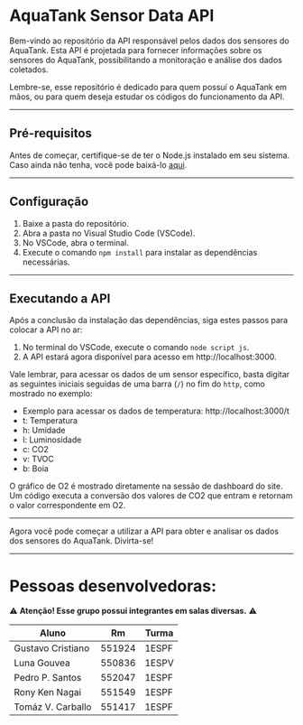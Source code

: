# AquaTank Sensor Data API

Bem-vindo ao repositório da API responsável pelos dados dos sensores do AquaTank. Esta API é projetada para fornecer informações sobre os sensores do AquaTank, possibilitando a monitoração e análise dos dados coletados.

Lembre-se, esse repositório é dedicado para quem possuí o AquaTank em mãos, ou para quem deseja estudar os códigos do funcionamento da API.

---

## Pré-requisitos

Antes de começar, certifique-se de ter o Node.js instalado em seu sistema. Caso ainda não tenha, você pode baixá-lo [aqui](https://nodejs.org/en).

---

## Configuração

1. Baixe a pasta do repositório.
2. Abra a pasta no Visual Studio Code (VSCode).
3. No VSCode, abra o terminal.
4. Execute o comando `npm install` para instalar as dependências necessárias.

---

## Executando a API

Após a conclusão da instalação das dependências, siga estes passos para colocar a API no ar:

1. No terminal do VSCode, execute o comando `node script js`.
2. A API estará agora disponível para acesso em http://localhost:3000.

Vale lembrar, para acessar os dados de um sensor específico, basta digitar as seguintes iniciais seguidas de uma barra (`/`) no fim do `http`, como mostrado no exemplo:
* Exemplo para acessar os dados de temperatura: http://localhost:3000/t
* t: Temperatura
* h: Umidade
* l: Luminosidade
* c: CO2
* v: TVOC
* b: Boia

O gráfico de O2 é mostrado diretamente na sessão de dashboard do site. Um código executa a conversão dos valores de CO2 que entram e retornam o valor correspondente em O2.

---

Agora você pode começar a utilizar a API para obter e analisar os dados dos sensores do AquaTank. Divirta-se!

---

# Pessoas desenvolvedoras:

⚠ **Atenção! Esse grupo possui integrantes em salas diversas.** ⚠

|       Aluno       |     Rm     |   Turma   |
| ----------------- | ---------- | --------- |
| Gustavo Cristiano |   551924   |   1ESPF   |
| Luna Gouvea       |   550836   |   1ESPV   |
| Pedro P. Santos   |   552047   |   1ESPF   |
| Rony Ken Nagai    |   551549   |   1ESPF   |
| Tomáz V. Carballo |   551417   |   1ESPF   |
